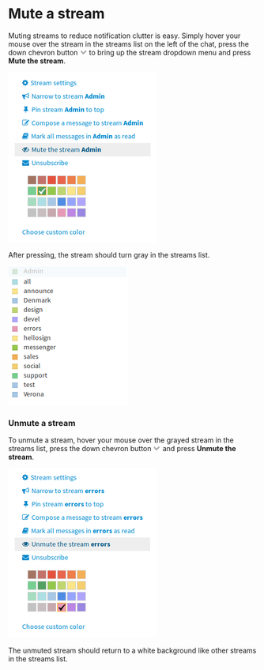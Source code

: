 # Mute a stream

Muting streams to reduce notification clutter is easy. Simply hover your mouse
over the stream in the streams list on the left of the chat, press the down
chevron button ![chevron](/static/images/help/chevron.png)
to bring up the stream dropdown menu and press **Mute the stream**.

![stream dropdown](/static/images/help/mute_the_stream.png)

After pressing, the stream should turn gray in the streams list.

![muted stream](/static/images/help/grayed_stream.png)

### Unmute a stream

To unmute a stream, hover your mouse over the grayed stream in the streams
list, press the down chevron button ![chevron stream](/static/images/help/chevron.png)
 and press **Unmute the stream**.

![unmute option](/static/images/help/unmute_option.png)

The unmuted stream should return to a white background like other streams in
the streams list.

